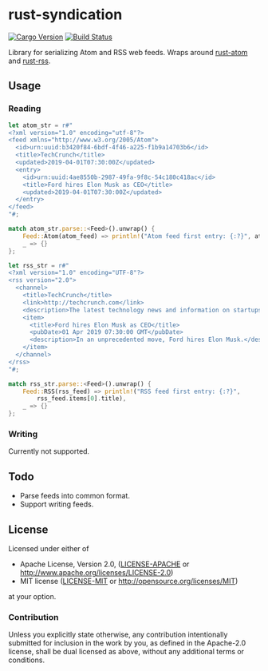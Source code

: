 # rust-syndication

[![Cargo Version](https://img.shields.io/crates/v/syndication.svg)](https://crates.io/crates/syndication)
[![Build Status](https://travis-ci.org/tomshen/rust-syndication.svg?branch=master)](https://travis-ci.org/tomshen/rust-syndication)

Library for serializing Atom and RSS web feeds. Wraps around [rust-atom](https://github.com/rust-syndication/atom) and [rust-rss](https://github.com/rust-syndication/rust-rss).

## Usage

### Reading
```rust
let atom_str = r#"
<?xml version="1.0" encoding="utf-8"?>
<feed xmlns="http://www.w3.org/2005/Atom">
  <id>urn:uuid:b3420f84-6bdf-4f46-a225-f1b9a14703b6</id>
  <title>TechCrunch</title>
  <updated>2019-04-01T07:30:00Z</updated>
  <entry>
    <id>urn:uuid:4ae8550b-2987-49fa-9f8c-54c180c418ac</id>
    <title>Ford hires Elon Musk as CEO</title>
    <updated>2019-04-01T07:30:00Z</updated>
  </entry>
</feed>
"#;

match atom_str.parse::<Feed>().unwrap() {
    Feed::Atom(atom_feed) => println!("Atom feed first entry: {:?}", atom_feed.entries[0].title),
    _ => {}
};

let rss_str = r#"
<?xml version="1.0" encoding="UTF-8"?>
<rss version="2.0">
  <channel>
    <title>TechCrunch</title>
    <link>http://techcrunch.com</link>
    <description>The latest technology news and information on startups</description>
    <item>
      <title>Ford hires Elon Musk as CEO</title>
      <pubDate>01 Apr 2019 07:30:00 GMT</pubDate>
      <description>In an unprecedented move, Ford hires Elon Musk.</description>
    </item>
  </channel>
</rss>
"#;

match rss_str.parse::<Feed>().unwrap() {
    Feed::RSS(rss_feed) => println!("RSS feed first entry: {:?}",
        rss_feed.items[0].title),
    _ => {}
};
```

### Writing
Currently not supported.

## Todo
- Parse feeds into common format.
- Support writing feeds.

## License

Licensed under either of

 * Apache License, Version 2.0, ([LICENSE-APACHE](LICENSE-APACHE) or http://www.apache.org/licenses/LICENSE-2.0)
 * MIT license ([LICENSE-MIT](LICENSE-MIT) or http://opensource.org/licenses/MIT)

at your option.

### Contribution

Unless you explicitly state otherwise, any contribution intentionally
submitted for inclusion in the work by you, as defined in the Apache-2.0
license, shall be dual licensed as above, without any additional terms or
conditions.
